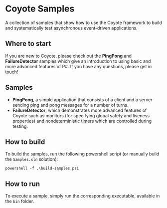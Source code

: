 Coyote Samples
==========
A collection of samples that show how to use the Coyote framework to build and systematically test asynchronous event-driven applications.

## Where to start
If you are new to Coyote, please check out the **PingPong** and **FailureDetector** samples which give an introduction to using basic and more advanced features of P#. If you have any questions, please get in touch!

## Samples
- **PingPong**, a simple application that consists of a client and a server sending ping and pong messages for a number of turns.
- **FailureDetector**, which demonstrates more advanced features of Coyote such as monitors (for specifying global safety and liveness properties) and nondeterministic timers which are controlled during testing.

## How to build
To build the samples, run the following powershell script (or manually build the `Samples.sln` solution):
```
powershell -f .\build-samples.ps1
```

## How to run
To execute a sample, simply run the corresponding executable, available in the `bin` folder.
